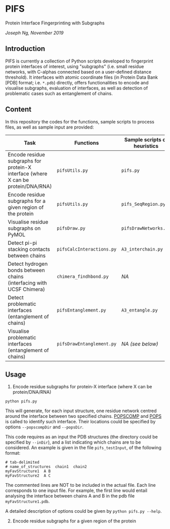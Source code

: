 # PIFS
Protein Interface Fingerprinting with Subgraphs

*Joseph Ng, November 2019*

## Introduction

PIFS is currently a collection of Python scripts developed to fingerprint protein interfaces of interest, using "subgraphs" (i.e. small residue networks, with C-alphas connected based on a user-defined distance threshold). It interfaces with atomic coordinate files (in Protein Data Bank [PDB] format; i.e. `*.pdb`) directly, offers functionalities to encode and visualise subgraphs, evaluation of interfaces, as well as detection of problematic cases such as entanglement of chains. 

## Content

In this repository the codes for the functions, sample scripts to process files, as well as sample input are provided:

| Task | Functions | Sample scripts of heuristics | Sample input | Sample output |
| ---- | --------- | ---------- | ------------ | ------------- |
| Encode residue subgraphs for protein-X interface (where X can be protein/DNA/RNA) | `pifsUtils.py` | `pifs.py` | |
| Encode residue subgraphs for a given region of the protein | `pifsUtils.py` | `pifs_SeqRegion.py` | |
| Visualise residue subgraphs on PyMOL | `pifsDraw.py` | `pifsDrawNetworks.py` | |
| Detect pi-pi stacking contacts between chains | `pifsCalcInteractions.py` | `A3_interchain.py` | |
| Detect hydrogen bonds between chains (interfacing with UCSF Chimera) | `chimera_findhbond.py` | *NA* | |
| Detect problematic interfaces (entanglement of chains) | `pifsEntanglement.py` | `A3_entangle.py` | |
| Visualise problematic interfaces (entanglement of chains) | `pifsDrawEntanglement.py` | *NA (see below)* | |

## Usage

1. Encode residue subgraphs for protein-X interface (where X can be protein/DNA/RNA)

```
python pifs.py
```

This will generate, for each input structure, one residue network centred around the interface between two specified chains. [POPSCOMP](https://github.com/Fraternalilab/POPSCOMPlegacy) and [POPS](https://github.com/Fraternalilab/POPSlegacy) is called to identify such interface. Their locations could be specified by options `--popscompDir` and `--popsDir`. 

This code requires as an input the PDB structures (the directory could be specified by `--inDir`), and a list indicating which chains are to be considered. An example is given in the file `pifs_testInput`, of the following format:

```
# tab-delimited
# name_of_structures  chain1  chain2
myFavStructure1  A B
myFavStructure2  A C
```

The commented lines are NOT to be included in the actual file. Each line corresponds to one input file. For example, the first line would entail analysing the interface between chains A and B in the pdb file `myFavStructure1.pdb`.

A detailed description of options could be given by `python pifs.py --help`.


2. Encode residue subgraphs for a given region of the protein 




